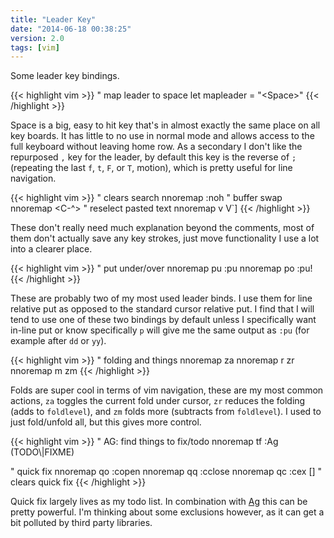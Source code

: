 ```yaml
---
title: "Leader Key"
date: "2014-06-18 00:38:25"
version: 2.0
tags: [vim]
---
```



Some leader key bindings.  

{{< highlight vim >}}
" map leader to space
let mapleader = "\<Space>"
{{< /highlight >}}

Space is a big, easy to hit key that's in almost exactly the same place on all
key boards. It has little to no use in normal mode and allows access to the full
keyboard without leaving home row. As a secondary I don't like the repurposed
`,` key for the leader, by default this key is the reverse of `;` (repeating the
last `f`, `t`, `F`, or `T`, motion), which is pretty useful for line navigation.

{{< highlight vim >}}
" clears search
nnoremap <leader><BS> :noh<cr>
" buffer swap
nnoremap <leader><Tab> <C-^>
" reselect pasted text
nnoremap <leader>v V`]
{{< /highlight >}}

These don't really need much explanation beyond the comments, most of them don't
actually save any key strokes, just move functionality I use a lot into a
clearer place. 


{{< highlight vim >}}
" put under/over
nnoremap <silent> <leader>pu :pu<CR>
nnoremap <silent> <leader>po :pu!<CR>
{{< /highlight >}}

These are probably two of my most used leader binds. I use them for line
relative put as opposed to the standard cursor relative put. I find that I will
tend to use one of these two bindings by default unless I specifically want
in-line put or know specifically `p` will give me the same output as `:pu` (for
example after `dd` or `yy`). 


{{< highlight vim >}}
" folding and things
nnoremap <leader><leader> za
nnoremap <leader>r zr
nnoremap <leader>m zm
{{< /highlight >}}

Folds are super cool in terms of vim navigation, these are my most common
actions, `za` toggles the current fold under cursor, `zr` reduces the folding
(adds to `foldlevel`), and `zm` folds more (subtracts from `foldlevel`). I used
to just fold/unfold all, but this gives more control.


{{< highlight vim >}}
" AG: find things to fix/todo
nnoremap <leader>tf :Ag \(TODO\\|FIXME\)

" quick fix
nnoremap <silent> <leader>qo :copen<CR>
nnoremap <silent> <leader>qq :cclose<CR>
nnoremap <silent> <leader>qc :cex []<CR> " clears quick fix
{{< /highlight >}}

Quick fix largely lives as my todo list. In combination with [Ag](https://github.com/ggreer/the_silver_searcher) this can be
pretty powerful. I'm thinking about some exclusions however, as it can get a bit
polluted by third party libraries.


